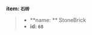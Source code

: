 <!-- BEGIN_AUTOGEN: do NOT edit in this block -->

**item: `石砖`**

> * **name: ** StoneBrick
> * **id: `68`**

<!-- END_AUTOGEN-->
